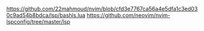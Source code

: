 https://github.com/22mahmoud/nvim/blob/cfd3e7767ca56a4e5dfa1c3ed030c9ad54b8bdca/lsp/bashls.lua
https://github.com/neovim/nvim-lspconfig/tree/master/lsp
